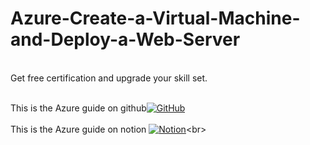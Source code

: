 # Azure-Create-a-Virtual-Machine-and-Deploy-a-Web-Server
<br>Get free certification and upgrade your skill set.<br>

<br>This is the Azure guide on github[![GitHub](https://img.shields.io/badge/GitHub-%23121011.svg?logo=github&logoColor=white)](https://www.coursera.org/google-certificates/cybersecurity-certificate)<br>
<br>This is the Azure guide on notion [![Notion](https://img.shields.io/badge/Notion-000?logo=notion&logoColor=fff)]([https://www.notion.so/Resume-ff1a2752854f4e3d9fa4ec01ef3ff1c4](https://www.notion.so/Azure-Create-a-Virtual-Machine-and-Deploy-a-Web-Server-2072507911e9805d9c1dfafa0f8e7c2c?source=copy_link))<br>
